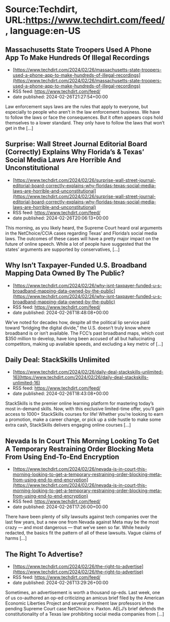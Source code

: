 # Source:Techdirt, URL:https://www.techdirt.com/feed/, language:en-US

## Massachusetts State Troopers Used A Phone App To Make Hundreds Of Illegal Recordings
 - [https://www.techdirt.com/2024/02/26/massachusetts-state-troopers-used-a-phone-app-to-make-hundreds-of-illegal-recordings](https://www.techdirt.com/2024/02/26/massachusetts-state-troopers-used-a-phone-app-to-make-hundreds-of-illegal-recordings)
 - RSS feed: https://www.techdirt.com/feed/
 - date published: 2024-02-26T21:27:54+00:00

Law enforcement says laws are the rules that apply to everyone, but especially to people who aren&#8217;t in the law enforcement business. We have to follow the laws or face the consequences. But it often appears cops hold themselves to a lower standard. They only have to follow the laws that won&#8217;t get in the [&#8230;]

## Surprise: Wall Street Journal Editorial Board (Correctly) Explains Why Florida’s & Texas’ Social Media Laws Are Horrible And Unconstitutional
 - [https://www.techdirt.com/2024/02/26/surprise-wall-street-journal-editorial-board-correctly-explains-why-floridas-texas-social-media-laws-are-horrible-and-unconstitutional](https://www.techdirt.com/2024/02/26/surprise-wall-street-journal-editorial-board-correctly-explains-why-floridas-texas-social-media-laws-are-horrible-and-unconstitutional)
 - RSS feed: https://www.techdirt.com/feed/
 - date published: 2024-02-26T20:06:13+00:00

This morning, as you likely heard, the Supreme Court heard oral arguments in the NetChoice/CCIA cases regarding Texas&#8217; and Florida’s social media laws. The outcomes of these cases will have a pretty major impact on the future of online speech. While a lot of people have suggested that the states’ arguments are supported by conservatives, [&#8230;]

## Why Isn’t Taxpayer-Funded U.S. Broadband Mapping Data Owned By The Public?
 - [https://www.techdirt.com/2024/02/26/why-isnt-taxpayer-funded-u-s-broadband-mapping-data-owned-by-the-public](https://www.techdirt.com/2024/02/26/why-isnt-taxpayer-funded-u-s-broadband-mapping-data-owned-by-the-public)
 - RSS feed: https://www.techdirt.com/feed/
 - date published: 2024-02-26T18:48:08+00:00

We’ve noted for decades how, despite all the political lip service paid toward “bridging the digital divide,” the U.S. doesn’t truly know where broadband is or isn’t available. The FCC’s past broadband maps, which cost $350 million to develop, have long been accused of all but hallucinating competitors, making up available speeds, and excluding a key metric of [&#8230;]

## Daily Deal: StackSkills Unlimited
 - [https://www.techdirt.com/2024/02/26/daily-deal-stackskills-unlimited-16](https://www.techdirt.com/2024/02/26/daily-deal-stackskills-unlimited-16)
 - RSS feed: https://www.techdirt.com/feed/
 - date published: 2024-02-26T18:43:08+00:00

StackSkills is the premier online learning platform for mastering today&#8217;s most in-demand skills. Now, with this exclusive limited-time offer, you&#8217;ll gain access to 1000+ StackSkills courses for life! Whether you&#8217;re looking to earn a promotion, make a career change, or pick up a side hustle to make some extra cash, StackSkills delivers engaging online courses [&#8230;]

## Nevada Is In Court This Morning Looking To Get A Temporary Restraining Order Blocking Meta From Using End-To-End Encryption
 - [https://www.techdirt.com/2024/02/26/nevada-is-in-court-this-morning-looking-to-get-a-temporary-restraining-order-blocking-meta-from-using-end-to-end-encryption](https://www.techdirt.com/2024/02/26/nevada-is-in-court-this-morning-looking-to-get-a-temporary-restraining-order-blocking-meta-from-using-end-to-end-encryption)
 - RSS feed: https://www.techdirt.com/feed/
 - date published: 2024-02-26T17:26:00+00:00

There have been plenty of silly lawsuits against tech companies over the last few years, but a new one from Nevada against Meta may be the most crazy — and most dangerous — that we’ve seen so far. While heavily redacted, the basics fit the pattern of all of these lawsuits. Vague claims of harms [&#8230;]

## The Right To Advertise?
 - [https://www.techdirt.com/2024/02/26/the-right-to-advertise](https://www.techdirt.com/2024/02/26/the-right-to-advertise)
 - RSS feed: https://www.techdirt.com/feed/
 - date published: 2024-02-26T13:29:26+00:00

Sometimes, an advertisement is worth a thousand op-eds. Last week, one of us co-authored an op-ed criticizing an amicus brief filed by the American Economic Liberties Project and several prominent law professors in the pending Supreme Court case NetChoice v. Paxton. AELJ’s brief defends the constitutionality of a Texas law prohibiting social media companies from [&#8230;]

